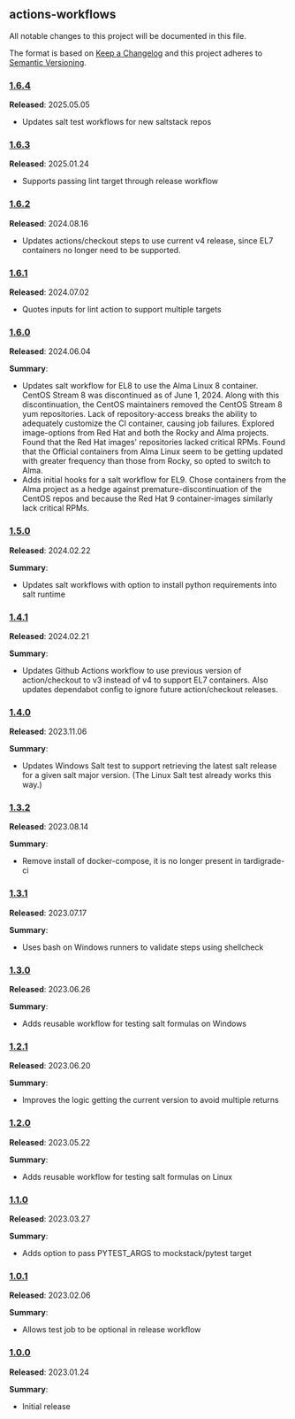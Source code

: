## actions-workflows

All notable changes to this project will be documented in this file.

The format is based on [Keep a Changelog](http://keepachangelog.com/) and this project adheres to [Semantic Versioning](http://semver.org/).

### [1.6.4](https://github.com/plus3it/actions-workflows/releases/tag/1.6.4)

**Released**: 2025.05.05

*   Updates salt test workflows for new saltstack repos

### [1.6.3](https://github.com/plus3it/actions-workflows/releases/tag/1.6.3)

**Released**: 2025.01.24

*   Supports passing lint target through release workflow

### [1.6.2](https://github.com/plus3it/actions-workflows/releases/tag/1.6.2)

**Released**: 2024.08.16

*   Updates actions/checkout steps to use current v4 release, since EL7 containers
    no longer need to be supported.

### [1.6.1](https://github.com/plus3it/actions-workflows/releases/tag/1.6.1)

**Released**: 2024.07.02

*   Quotes inputs for lint action to support multiple targets

### [1.6.0](https://github.com/plus3it/actions-workflows/releases/tag/1.6.0)

**Released**: 2024.06.04

**Summary**:

*   Updates salt workflow for EL8 to use the Alma Linux 8 container. CentOS
    Stream 8 was discontinued as of June 1, 2024. Along with this
    discontinuation, the CentOS maintainers removed the CentOS Stream 8 yum
    repositories. Lack of repository-access breaks the ability to adequately
    customize the CI container, causing job failures. Explored image-options
    from Red Hat and both the Rocky and Alma projects. Found that the Red Hat
    images' repositories lacked critical RPMs. Found that the Official
    containers from Alma Linux seem to be getting updated with greater
    frequency than those from Rocky, so opted to switch to Alma.
*   Adds initial hooks for a salt workflow for EL9. Chose containers from the
    Alma project as a hedge against premature-discontinuation of the CentOS
    repos and because the Red Hat 9 container-images similarly lack critical
    RPMs.

### [1.5.0](https://github.com/plus3it/actions-workflows/releases/tag/1.5.0)

**Released**: 2024.02.22

**Summary**:

*   Updates salt workflows with option to install python requirements into salt
    runtime

### [1.4.1](https://github.com/plus3it/actions-workflows/releases/tag/1.4.1)

**Released**: 2024.02.21

**Summary**:

*   Updates Github Actions workflow to use previous version of action/checkout
    to v3 instead of v4 to support EL7 containers. Also updates dependabot config
    to ignore future action/checkout releases.

### [1.4.0](https://github.com/plus3it/actions-workflows/releases/tag/1.4.0)

**Released**: 2023.11.06

**Summary**:

*   Updates Windows Salt test to support retrieving the latest salt release for
    a given salt major version. (The Linux Salt test already works this way.)

### [1.3.2](https://github.com/plus3it/actions-workflows/releases/tag/1.3.2)

**Released**: 2023.08.14

**Summary**:

*   Remove install of docker-compose, it is no longer present in tardigrade-ci

### [1.3.1](https://github.com/plus3it/actions-workflows/releases/tag/1.3.1)

**Released**: 2023.07.17

**Summary**:

*   Uses bash on Windows runners to validate steps using shellcheck

### [1.3.0](https://github.com/plus3it/actions-workflows/releases/tag/1.3.0)

**Released**: 2023.06.26

**Summary**:

*   Adds reusable workflow for testing salt formulas on Windows

### [1.2.1](https://github.com/plus3it/actions-workflows/releases/tag/1.2.1)

**Released**: 2023.06.20

**Summary**:

*   Improves the logic getting the current version to avoid multiple returns

### [1.2.0](https://github.com/plus3it/actions-workflows/releases/tag/1.2.0)

**Released**: 2023.05.22

**Summary**:

*   Adds reusable workflow for testing salt formulas on Linux

### [1.1.0](https://github.com/plus3it/actions-workflows/releases/tag/1.1.0)

**Released**: 2023.03.27

**Summary**:

*   Adds option to pass PYTEST_ARGS to mockstack/pytest target

### [1.0.1](https://github.com/plus3it/actions-workflows/releases/tag/1.0.1)

**Released**: 2023.02.06

**Summary**:

*   Allows test job to be optional in release workflow

### [1.0.0](https://github.com/plus3it/actions-workflows/releases/tag/1.0.0)

**Released**: 2023.01.24

**Summary**:

*   Initial release
